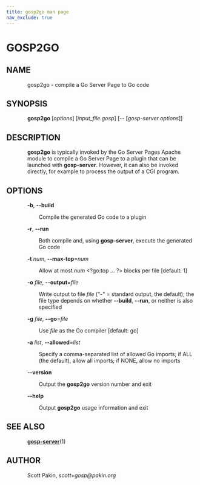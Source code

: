 ```yaml
---
title: gosp2go man page
nav_exclude: true
---
```


# GOSP2GO

## NAME

<p style="margin-left:11%; margin-top: 1em">gosp2go -
compile a Go Server Page to Go code</p>

## SYNOPSIS

<p style="margin-left:11%; margin-top: 1em"><b>gosp2go</b>
[<i>options</i>] [<i>input_file.gosp</i>] [--
[<i>gosp-server options</i>]]</p>

## DESCRIPTION

<p style="margin-left:11%; margin-top: 1em"><b>gosp2go</b>
is typically invoked by the Go Server Pages Apache module to
compile a Go Server Page to a plugin that can be launched
with <b>gosp-server</b>. However, it can also be invoked
directly, for example to process the output of a CGI
program.</p>

## OPTIONS

<p style="margin-left:11%; margin-top: 1em"><b>-b</b>,
<b>--build</b></p>

<p style="margin-left:17%;">Compile the generated Go code
to a plugin</p>

<p style="margin-left:11%;"><b>-r</b>, <b>--run</b></p>

<p style="margin-left:17%;">Both compile and, using
<b>gosp-server</b>, execute the generated Go code</p>

<p style="margin-left:11%;"><b>-t</b> <i>num</i>,
<b>--max-top</b>=<i>num</i></p>

<p style="margin-left:17%;">Allow at most <i>num</i>
&lt;?go:top ... ?&gt; blocks per file [default: 1]</p>

<p style="margin-left:11%;"><b>-o</b> <i>file</i>,
<b>--output</b>=<i>file</i></p>

<p style="margin-left:17%;">Write output to file
<i>file</i> (&quot;-&quot; = standard output, the default);
the file type depends on whether <b>--build</b>,
<b>--run</b>, or neither is also specified</p>

<p style="margin-left:11%;"><b>-g</b> <i>file</i>,
<b>--go</b>=<i>file</i></p>

<p style="margin-left:17%;">Use <i>file</i> as the Go
compiler [default: go]</p>

<p style="margin-left:11%;"><b>-a</b> <i>list</i>,
<b>--allowed</b>=<i>list</i></p>

<p style="margin-left:17%;">Specify a comma-separated list
of allowed Go imports; if ALL (the default), allow all
imports; if NONE, allow no imports</p>

<p style="margin-left:11%;"><b>--version</b></p>

<p style="margin-left:17%;">Output the <b>gosp2go</b>
version number and exit</p>

<p style="margin-left:11%;"><b>--help</b></p>

<p style="margin-left:17%;">Output <b>gosp2go</b> usage
information and exit</p>

## SEE ALSO

<p style="margin-left:11%; margin-top: 1em"><b><a href="man-gosp-server.html">gosp-server</a></b>(1)</p>

## AUTHOR

<p style="margin-left:11%; margin-top: 1em">Scott Pakin,
<i>scott+gosp@pakin.org</i></p>
